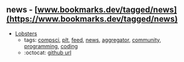 news - [www.bookmarks.dev/tagged/news](https://www.bookmarks.dev/tagged/news)
---
* [Lobsters](https://lobste.rs/)
    * tags: [compsci](../tagged/compsci.md), [plt](../tagged/plt.md), [feed](../tagged/feed.md), [news](../tagged/news.md), [aggregator](../tagged/aggregator.md), [community](../tagged/community.md), [programming](../tagged/programming.md), [coding](../tagged/coding.md)
    * :octocat: [github url](https://github.com/lobsters/lobsters)

